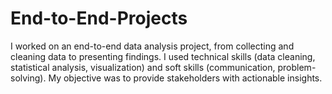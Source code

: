 # End-to-End-Projects
I worked on an end-to-end data analysis project, from collecting and cleaning data to presenting findings. I used technical skills (data cleaning, statistical analysis, visualization) and soft skills (communication, problem-solving). My objective was to provide stakeholders with actionable insights.
